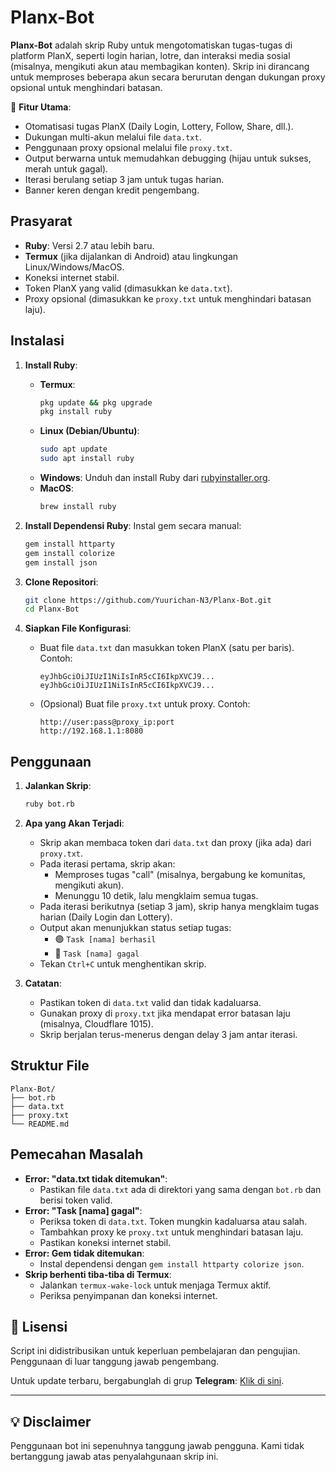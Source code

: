 # Planx-Bot

**Planx-Bot** adalah skrip Ruby untuk mengotomatiskan tugas-tugas di platform PlanX, seperti login harian, lotre, dan interaksi media sosial (misalnya, mengikuti akun atau membagikan konten). Skrip ini dirancang untuk memproses beberapa akun secara berurutan dengan dukungan proxy opsional untuk menghindari batasan.

🌟 **Fitur Utama**:
- Otomatisasi tugas PlanX (Daily Login, Lottery, Follow, Share, dll.).
- Dukungan multi-akun melalui file `data.txt`.
- Penggunaan proxy opsional melalui file `proxy.txt`.
- Output berwarna untuk memudahkan debugging (hijau untuk sukses, merah untuk gagal).
- Iterasi berulang setiap 3 jam untuk tugas harian.
- Banner keren dengan kredit pengembang.

## Prasyarat

- **Ruby**: Versi 2.7 atau lebih baru.
- **Termux** (jika dijalankan di Android) atau lingkungan Linux/Windows/MacOS.
- Koneksi internet stabil.
- Token PlanX yang valid (dimasukkan ke `data.txt`).
- Proxy opsional (dimasukkan ke `proxy.txt` untuk menghindari batasan laju).

## Instalasi

1. **Install Ruby**:
   - **Termux**:
     ```bash
     pkg update && pkg upgrade
     pkg install ruby
     ```
   - **Linux (Debian/Ubuntu)**:
     ```bash
     sudo apt update
     sudo apt install ruby
     ```
   - **Windows**: Unduh dan install Ruby dari [rubyinstaller.org](https://rubyinstaller.org/).
   - **MacOS**:
     ```bash
     brew install ruby
     ```

2. **Install Dependensi Ruby**:
   Instal gem secara manual:
   ```bash
   gem install httparty
   gem install colorize
   gem install json
   ```

3. **Clone Repositori**:
   ```bash
   git clone https://github.com/Yuurichan-N3/Planx-Bot.git
   cd Planx-Bot
   ```

4. **Siapkan File Konfigurasi**:
   - Buat file `data.txt` dan masukkan token PlanX (satu per baris). Contoh:
     ```
     eyJhbGciOiJIUzI1NiIsInR5cCI6IkpXVCJ9...
     eyJhbGciOiJIUzI1NiIsInR5cCI6IkpXVCJ9...
     ```
   - (Opsional) Buat file `proxy.txt` untuk proxy. Contoh:
     ```
     http://user:pass@proxy_ip:port
     http://192.168.1.1:8080
     ```

## Penggunaan

1. **Jalankan Skrip**:
   ```bash
   ruby bot.rb
   ```

2. **Apa yang Akan Terjadi**:
   - Skrip akan membaca token dari `data.txt` dan proxy (jika ada) dari `proxy.txt`.
   - Pada iterasi pertama, skrip akan:
     - Memproses tugas "call" (misalnya, bergabung ke komunitas, mengikuti akun).
     - Menunggu 10 detik, lalu mengklaim semua tugas.
   - Pada iterasi berikutnya (setiap 3 jam), skrip hanya mengklaim tugas harian (Daily Login dan Lottery).
   - Output akan menunjukkan status setiap tugas:
     - 🟢 `Task [nama] berhasil`
     - 🔴 `Task [nama] gagal`
   - Tekan `Ctrl+C` untuk menghentikan skrip.

3. **Catatan**:
   - Pastikan token di `data.txt` valid dan tidak kadaluarsa.
   - Gunakan proxy di `proxy.txt` jika mendapat error batasan laju (misalnya, Cloudflare 1015).
   - Skrip berjalan terus-menerus dengan delay 3 jam antar iterasi.

## Struktur File

```
Planx-Bot/
├── bot.rb
├── data.txt
├── proxy.txt
└── README.md
```

## Pemecahan Masalah

- **Error: "data.txt tidak ditemukan"**:
  - Pastikan file `data.txt` ada di direktori yang sama dengan `bot.rb` dan berisi token valid.
- **Error: "Task [nama] gagal"**:
  - Periksa token di `data.txt`. Token mungkin kadaluarsa atau salah.
  - Tambahkan proxy ke `proxy.txt` untuk menghindari batasan laju.
  - Pastikan koneksi internet stabil.
- **Error: Gem tidak ditemukan**:
  - Instal dependensi dengan `gem install httparty colorize json`.
- **Skrip berhenti tiba-tiba di Termux**:
  - Jalankan `termux-wake-lock` untuk menjaga Termux aktif.
  - Periksa penyimpanan dan koneksi internet.
 
## 📜 Lisensi  

Script ini didistribusikan untuk keperluan pembelajaran dan pengujian. Penggunaan di luar tanggung jawab pengembang.  

Untuk update terbaru, bergabunglah di grup **Telegram**: [Klik di sini](https://t.me/sentineldiscus).


---

## 💡 Disclaimer
Penggunaan bot ini sepenuhnya tanggung jawab pengguna. Kami tidak bertanggung jawab atas penyalahgunaan skrip ini.
